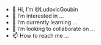 - 👋 Hi, I’m @LudovicGoubin
- 👀 I’m interested in ...
- 🌱 I’m currently learning ...
- 💞️ I’m looking to collaborate on ...
- 📫 How to reach me ...

<!---
LudovicGoubin/LudovicGoubin is a ✨ special ✨ repository because its `README.md` (this file) appears on your GitHub profile.
You can click the Preview link to take a look at your changes.
--->
